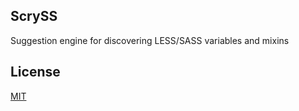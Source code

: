 ## ScrySS
Suggestion engine for discovering LESS/SASS variables and mixins

## License
[MIT](https://github.com/ovidiubute/scryss/blob/master/LICENSE)
